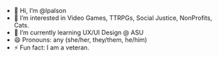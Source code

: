 - 👋 Hi, I’m @lpalson
- 👀 I’m interested in Video Games, TTRPGs, Social Justice, NonProfits, Cats.
- 🌱 I’m currently learning UX/UI Design @ ASU
- 😄 Pronouns: any (she/her, they/them, he/him)
- ⚡ Fun fact: I am a veteran.

<!---
lpalson/lpalson is a ✨ special ✨ repository because its `README.md` (this file) appears on your GitHub profile.
You can click the Preview link to take a look at your changes.
--->

